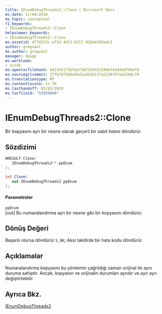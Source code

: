 ```yaml
---
title: IEnumDebugThreads2::Clone | Microsoft Docs
ms.date: 11/04/2016
ms.topic: conceptual
f1_keywords:
- IEnumDebugThreads2::Clone
helpviewer_keywords:
- IEnumDebugThreads2::Clone
ms.assetid: d774322c-e72d-4df3-b317-928da39dadc5
author: gregvanl
ms.author: gregvanl
manager: douge
ms.workload:
- vssdk
ms.openlocfilehash: 6431651f3bfba7387256f62286bf42d4b0f99ef8
ms.sourcegitcommit: 37fb7075b0a65d2add3b137a5230767aa3266c74
ms.translationtype: MT
ms.contentlocale: tr-TR
ms.lasthandoff: 01/02/2019
ms.locfileid: "53959840"
---
```

# <a name="ienumdebugthreads2clone"></a>IEnumDebugThreads2::Clone
Bir kopyasını ayrı bir nesne olarak geçerli bir sabit listesi döndürür.  
  
## <a name="syntax"></a>Sözdizimi  
  
```cpp  
HRESULT Clone(  
   IEnumDebugThreads2** ppEnum  
);  
```  
  
```csharp  
int Clone(  
   out IEnumDebugThreads2 ppEnum  
);  
```  
  
#### <a name="parameters"></a>Parametreler  
 `ppEnum`  
 [out] Bu numaralandırma ayrı bir nesne gibi bir kopyasını döndürür.  
  
## <a name="return-value"></a>Dönüş Değeri  
 Başarılı olursa döndürür `S_OK`; Aksi takdirde bir hata kodu döndürür.  
  
## <a name="remarks"></a>Açıklamalar  
 Numaralandırma kopyasını bu yöntemin çağrıldığı zaman orijinal ile aynı duruma sahiptir. Ancak, kopyanın ve orijinalin durumları ayrıdır ve ayrı ayrı değiştirilebilir.  
  
## <a name="see-also"></a>Ayrıca Bkz.  
 [IEnumDebugThreads2](../../../extensibility/debugger/reference/ienumdebugthreads2.md)